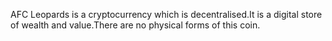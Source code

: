 AFC Leopards is a cryptocurrency which is decentralised.It is a digital store of wealth and value.There are no physical forms of this coin.
